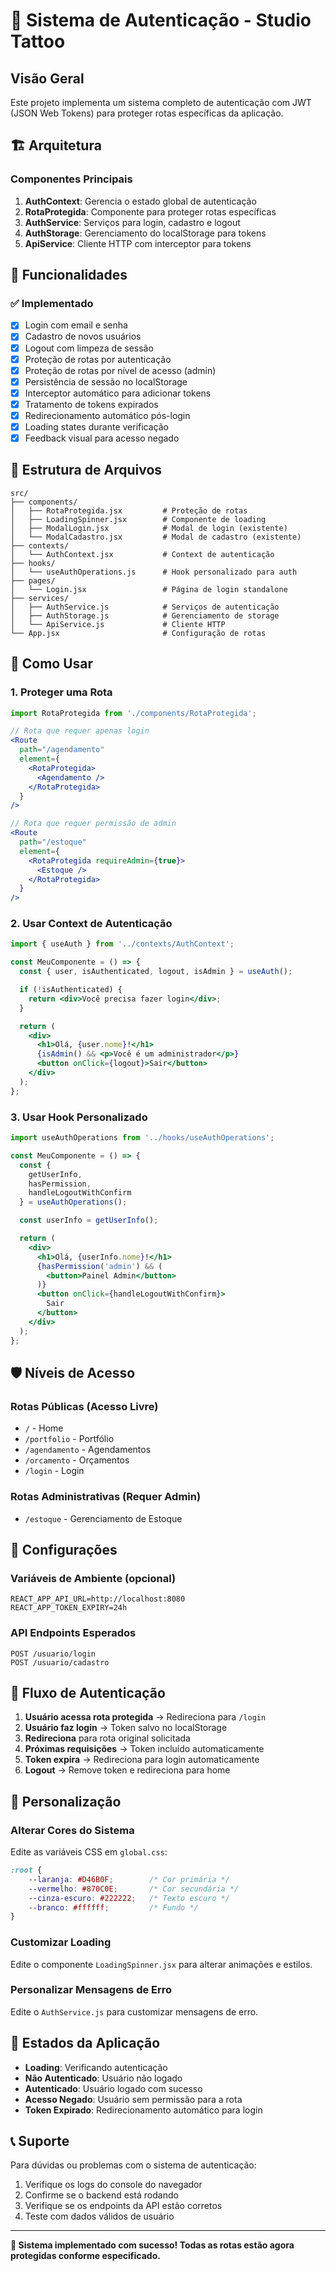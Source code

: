 # 🔐 Sistema de Autenticação - Studio Tattoo

## Visão Geral

Este projeto implementa um sistema completo de autenticação com JWT (JSON Web Tokens) para proteger rotas específicas da aplicação.

## 🏗️ Arquitetura

### Componentes Principais

1. **AuthContext**: Gerencia o estado global de autenticação
2. **RotaProtegida**: Componente para proteger rotas específicas
3. **AuthService**: Serviços para login, cadastro e logout
4. **AuthStorage**: Gerenciamento do localStorage para tokens
5. **ApiService**: Cliente HTTP com interceptor para tokens

## 🔑 Funcionalidades

### ✅ Implementado

- [x] Login com email e senha
- [x] Cadastro de novos usuários
- [x] Logout com limpeza de sessão
- [x] Proteção de rotas por autenticação
- [x] Proteção de rotas por nível de acesso (admin)
- [x] Persistência de sessão no localStorage
- [x] Interceptor automático para adicionar tokens
- [x] Tratamento de tokens expirados
- [x] Redirecionamento automático pós-login
- [x] Loading states durante verificação
- [x] Feedback visual para acesso negado

## 📁 Estrutura de Arquivos

```
src/
├── components/
│   ├── RotaProtegida.jsx         # Proteção de rotas
│   ├── LoadingSpinner.jsx        # Componente de loading
│   ├── ModalLogin.jsx            # Modal de login (existente)
│   └── ModalCadastro.jsx         # Modal de cadastro (existente)
├── contexts/
│   └── AuthContext.jsx           # Context de autenticação
├── hooks/
│   └── useAuthOperations.js      # Hook personalizado para auth
├── pages/
│   └── Login.jsx                 # Página de login standalone
├── services/
│   ├── AuthService.js            # Serviços de autenticação
│   ├── AuthStorage.js            # Gerenciamento de storage
│   └── ApiService.js             # Cliente HTTP
└── App.jsx                       # Configuração de rotas
```

## 🚀 Como Usar

### 1. Proteger uma Rota

```jsx
import RotaProtegida from './components/RotaProtegida';

// Rota que requer apenas login
<Route 
  path="/agendamento" 
  element={
    <RotaProtegida>
      <Agendamento />
    </RotaProtegida>
  } 
/>

// Rota que requer permissão de admin
<Route 
  path="/estoque" 
  element={
    <RotaProtegida requireAdmin={true}>
      <Estoque />
    </RotaProtegida>
  } 
/>
```

### 2. Usar Context de Autenticação

```jsx
import { useAuth } from '../contexts/AuthContext';

const MeuComponente = () => {
  const { user, isAuthenticated, logout, isAdmin } = useAuth();

  if (!isAuthenticated) {
    return <div>Você precisa fazer login</div>;
  }

  return (
    <div>
      <h1>Olá, {user.nome}!</h1>
      {isAdmin() && <p>Você é um administrador</p>}
      <button onClick={logout}>Sair</button>
    </div>
  );
};
```

### 3. Usar Hook Personalizado

```jsx
import useAuthOperations from '../hooks/useAuthOperations';

const MeuComponente = () => {
  const { 
    getUserInfo, 
    hasPermission, 
    handleLogoutWithConfirm 
  } = useAuthOperations();

  const userInfo = getUserInfo();

  return (
    <div>
      <h1>Olá, {userInfo.nome}!</h1>
      {hasPermission('admin') && (
        <button>Painel Admin</button>
      )}
      <button onClick={handleLogoutWithConfirm}>
        Sair
      </button>
    </div>
  );
};
```

## 🛡️ Níveis de Acesso

### Rotas Públicas (Acesso Livre)
- `/` - Home
- `/portfolio` - Portfólio
- `/agendamento` - Agendamentos
- `/orcamento` - Orçamentos
- `/login` - Login

### Rotas Administrativas (Requer Admin)
- `/estoque` - Gerenciamento de Estoque

## 🔧 Configurações

### Variáveis de Ambiente (opcional)

```env
REACT_APP_API_URL=http://localhost:8080
REACT_APP_TOKEN_EXPIRY=24h
```

### API Endpoints Esperados

```
POST /usuario/login
POST /usuario/cadastro
```

## 📱 Fluxo de Autenticação

1. **Usuário acessa rota protegida** → Redireciona para `/login`
2. **Usuário faz login** → Token salvo no localStorage
3. **Redireciona** para rota original solicitada
4. **Próximas requisições** → Token incluído automaticamente
5. **Token expira** → Redireciona para login automaticamente
6. **Logout** → Remove token e redireciona para home

## 🎨 Personalização

### Alterar Cores do Sistema

Edite as variáveis CSS em `global.css`:

```css
:root {
    --laranja: #D46B0F;        /* Cor primária */
    --vermelho: #870C0E;       /* Cor secundária */
    --cinza-escuro: #222222;   /* Texto escuro */
    --branco: #ffffff;         /* Fundo */
}
```

### Customizar Loading

Edite o componente `LoadingSpinner.jsx` para alterar animações e estilos.

### Personalizar Mensagens de Erro

Edite o `AuthService.js` para customizar mensagens de erro.

## 🚦 Estados da Aplicação

- **Loading**: Verificando autenticação
- **Não Autenticado**: Usuário não logado
- **Autenticado**: Usuário logado com sucesso
- **Acesso Negado**: Usuário sem permissão para a rota
- **Token Expirado**: Redirecionamento automático para login

## 📞 Suporte

Para dúvidas ou problemas com o sistema de autenticação:

1. Verifique os logs do console do navegador
2. Confirme se o backend está rodando
3. Verifique se os endpoints da API estão corretos
4. Teste com dados válidos de usuário

---

**🔐 Sistema implementado com sucesso! Todas as rotas estão agora protegidas conforme especificado.**